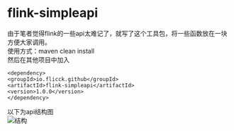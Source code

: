 # flink-simpleapi
由于笔者觉得flink的一些api太难记了，就写了这个工具包，将一些函数放在一块方便大家调用。  
使用方式：maven clean install  
然后在其他项目中加入  
 
`<dependency>`  
`<groupId>io.flicck.github</groupId>`  
`<artifactId>flink-simpleapi</artifactId>`  
`<version>1.0.0</version>`  
`</dependency>`  

以下为api结构图  
![结构](https://github.com/flicck/flink-simpleapi/blob/master/src/main/resources/gather%E5%8C%85%E4%B8%8B.png)



